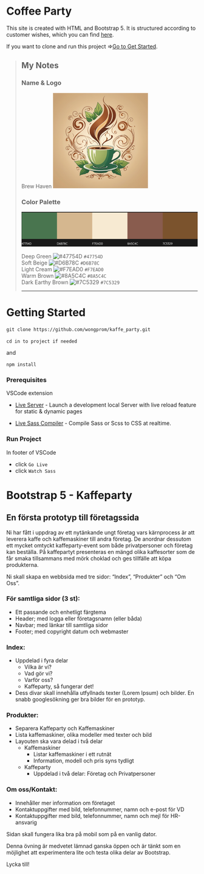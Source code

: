 # Coffee Party

This site is created with HTML and Bootstrap 5. It is structured according to customer wishes, which you can find [here](#bootstrap-5---kaffeparty).

If you want to clone and run this project =>[Go to Get Started](#getting-started).

> ## My Notes
>
> ### Name & Logo
>
> Brew Haven
> ![alt text](./images/coffee-logo250x250.png)
>
> ### Color Palette
>
> ![alt text](./images/colorPallete.png)
>
> Deep Green ![#47754D](https://placehold.co/15x15/47754D/47754D.png) `#47754D`<br>
> Soft Beige ![#D6B78C](https://placehold.co/15x15/D6B78C/D6B78C.png) `#D6B78C`<br>
> Light Cream ![#F7EAD0](https://placehold.co/15x15/F7EAD0/F7EAD0.png) `#F7EAD0`<br>
> Warm Brown ![#8A5C4C](https://placehold.co/15x15/8A5C4C/8A5C4C.png) `#8A5C4C`<br>
> Dark Earthy Brown ![#7C5329](https://placehold.co/15x15/7C5329/7C5329.png) `#7C5329`<br>
>
> <hr>

# Getting Started

```
git clone https://github.com/wongprom/kaffe_party.git
```

`cd in to project if needed`

and

```
npm install
```

### Prerequisites

VSCode extension

- [Live Server](vscode:extension/ritwickdey.LiveServer) - Launch a development local Server with live reload feature for static & dynamic pages

- [Live Sass Compiler](vscode:extension/glenn2223.live-sass) - Compile Sass or Scss to CSS at realtime.

### Run Project

In footer of VSCode

- click `Go Live`
- click `Watch Sass`

# Bootstrap 5 - Kaffeparty

## En första prototyp till företagssida

Ni har fått i uppdrag av ett nytänkande ungt företag vars kärnprocess är att leverera kaffe och kaffemaskiner till andra företag. De anordnar dessutom ett mycket omtyckt kaffeparty-event som både privatpersoner och företag kan beställa. På kaffepartyt presenteras en mängd olika kaffesorter som de får smaka tillsammans med mörk choklad och ges tillfälle att köpa produkterna.

Ni skall skapa en webbsida med tre sidor: “Index”, “Produkter” och “Om Oss”.

### För samtliga sidor (3 st):

- Ett passande och enhetligt färgtema
- Header; med logga eller företagsnamn (eller båda)
- Navbar; med länkar till samtliga sidor
- Footer; med copyright datum och webmaster

### Index:

- Uppdelad i fyra delar
  - Vilka är vi?
  - Vad gör vi?
  - Varför oss?
  - Kaffeparty, så fungerar det!
- Dess divar skall innehålla utfyllnads texter (Lorem Ipsum) och bilder. En snabb googlesökning ger bra bilder för en prototyp.

### Produkter:

- Separera Kaffeparty och Kaffemaskiner
- Lista kaffemaskiner, olika modeller med texter och bild
- Layouten ska vara delad i två delar
  - Kaffemaskiner
    - Listar kaffemaskiner i ett rutnät
    - Information, modell och pris syns tydligt
  - Kaffeparty
    - Uppdelad i två delar: Företag och Privatpersoner

### Om oss/Kontakt:

- Innehåller mer information om företaget
- Kontaktuppgifter med bild, telefonnummer, namn och e-post för VD
- Kontaktuppgifter med bild, telefonnummer, namn och mejl för HR-ansvarig

Sidan skall fungera lika bra på mobil som på en vanlig dator.

Denna övning är medvetet lämnad ganska öppen och är tänkt som en möjlighet att experimentera lite och testa olika delar av Bootstrap.

Lycka till!
